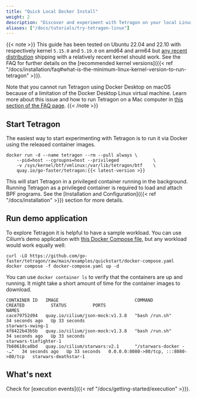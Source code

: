 ```yaml
---
title: "Quick Local Docker Install"
weight: 2
description: "Discover and experiment with Tetragon on your local Linux host"
aliases: ["/docs/tutorials/try-tetragon-linux"]
---
```


{{< note >}}
This guide has been tested on Ubuntu 22.04 and 22.10 with respectively kernel
`5.15.0` and `5.19.0` on amd64 and arm64 but
[any recent distribution](https://github.com/libbpf/libbpf#bpf-co-re-compile-once--run-everywhere)
shipping with a relatively recent kernel should work. See the FAQ for further details on
the [recommended kernel versions]({{< ref "/docs/installation/faq#what-is-the-minimum-linux-kernel-version-to-run-tetragon" >}}).

Note that you cannot run Tetragon using Docker Desktop on macOS because of a
limitation of the Docker Desktop Linux virtual machine. Learn more about this issue
and how to run Tetragon on a Mac computer in [this section of the FAQ page](/docs/installation/faq#can-i-run-tetragon-on-mac-computers).
{{< /note >}}

## Start Tetragon

The easiest way to start experimenting with Tetragon is to run it via Docker
using the released container images.

```shell
docker run -d --name tetragon --rm --pull always \
    --pid=host --cgroupns=host --privileged             \
    -v /sys/kernel/btf/vmlinux:/var/lib/tetragon/btf    \
    quay.io/go-faster/tetragon:{{< latest-version >}}
```

This will start Tetragon in a privileged container running in the background.
Running Tetragon as a privileged container is required to load and attach BPF
programs. See the [Installation and Configuration]({{< ref "/docs/installation" >}})
section for more details.

## Run demo application

To explore Tetragon it is helpful to have a sample workload. You can use Cilium’s
demo application with [this Docker Compose file](https://github.com/go-faster/tetragon/blob/main/examples/quickstart/docker-compose.yaml),
but any workload would work equally well:

```shell
curl -LO https://github.com/go-faster/tetragon/raw/main/examples/quickstart/docker-compose.yaml
docker compose -f docker-compose.yaml up -d
```

You can use `docker container ls` to verify that the containers are up and
running. It might take a short amount of time for the container images to
download.

```shell
CONTAINER ID   IMAGE                             COMMAND                  CREATED          STATUS          PORTS                                   NAMES
cace79752d94   quay.io/cilium/json-mock:v1.3.8   "bash /run.sh"           34 seconds ago   Up 33 seconds                                           starwars-xwing-1
4f8422b43b5b   quay.io/cilium/json-mock:v1.3.8   "bash /run.sh"           34 seconds ago   Up 33 seconds                                           starwars-tiefighter-1
7b60618ca8bd   quay.io/cilium/starwars:v2.1      "/starwars-docker --…"   34 seconds ago   Up 33 seconds   0.0.0.0:8080->80/tcp, :::8080->80/tcp   starwars-deathstar-1
```

## What's next

Check for [execution events]({{< ref "/docs/getting-started/execution" >}}).
